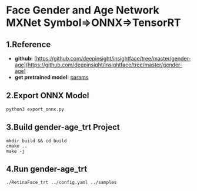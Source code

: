# Face Gender and Age Network MXNet Symbol=>ONNX=>TensorRT

## 1.Reference
- **github:** [https://github.com/deepinsight/insightface/tree/master/gender-age](https://github.com/deepinsight/insightface/tree/master/gender-age)
- **get pretrained model:** [params](https://github.com/deepinsight/insightface/blob/master/gender-age/model/model-0000.params)

## 2.Export ONNX Model
```
python3 export_onnx.py
```

## 3.Build gender-age_trt Project
```
mkdir build && cd build
cmake ..
make -j
```

## 4.Run gender-age_trt
```
./RetinaFace_trt ../config.yaml ../samples
```

